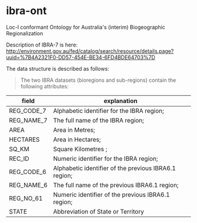 # ibra-ont
Loc-I conformant Ontology for Australia's (interim) Biogeographic Regionalization

Description of IBRA-7 is here: http://environment.gov.au/fed/catalog/search/resource/details.page?uuid=%7B4A2321F0-DD57-454E-BE34-6FD4BDE64703%7D 

The data structure is described as follows: 

> The two IBRA datasets (bioregions and sub-regions) contain the following attributes:

field | explanation 
--- | ---
REG_CODE_7 | Alphabetic identifier for the IBRA region; 
REG_NAME_7 | The full name of the IBRA region; 
AREA | Area in Metres; 
HECTARES | Area in Hectares; 
SQ_KM | Square Kilometres ; 
REC_ID | Numeric identifier for the IBRA region; 
REG_CODE_6 | Alphabetic identifier of the previous IBRA6.1 region; 
REG_NAME_6 | The full name of the previous IBRA6.1 region; 
REG_NO_61 | Numeric identifier of the previous IBRA6.1 region; 
STATE | Abbreviation of State or Territory
